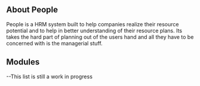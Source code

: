 

## About People

People is a HRM system built to help companies realize their resource potential and to help in better understanding of their resource plans. Its takes the hard part of planning out of the users hand and all they have to be concerned with is the managerial stuff.

## Modules

--This list is still a work in progress